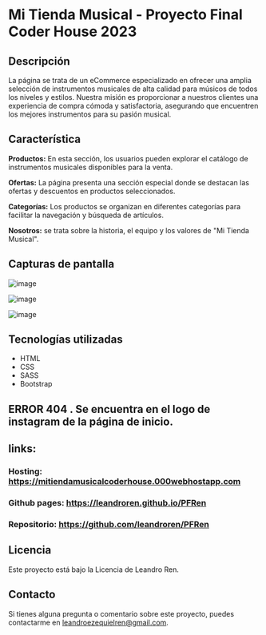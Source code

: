 # Mi Tienda Musical - Proyecto Final Coder House 2023

## Descripción

La página se trata de un eCommerce especializado en ofrecer una amplia selección de instrumentos musicales de alta calidad para músicos de todos los niveles y estilos. Nuestra misión es proporcionar a nuestros clientes una experiencia de compra cómoda y satisfactoria, asegurando que encuentren los mejores instrumentos para su pasión musical.

## Característica

**Productos:** En esta sección, los usuarios pueden explorar el catálogo de instrumentos musicales disponibles para la venta. 

**Ofertas:** La página presenta una sección especial donde se destacan las ofertas y descuentos en productos seleccionados.

**Categorías:** Los productos se organizan en diferentes categorías para facilitar la navegación y búsqueda de artículos.

**Nosotros:** se trata sobre la historia, el equipo y los valores de "Mi Tienda Musical".


## Capturas de pantalla
![image](https://github.com/leandroren/PFRen/assets/103762408/4e5cf153-04a0-4a8d-aadf-c2e27616e2ec)

![image](https://leandroren.github.io/Mitiendamusical/)

![image](https://github.com/leandroren/PFRen/assets/103762408/5d678dd9-8db0-4a58-a95b-a307d9e1eab1)



## Tecnologías utilizadas
- HTML
- CSS
- SASS
- Bootstrap

## ERROR 404 . Se encuentra en el logo de instagram  de la página de inicio. 

## links:

### Hosting: https://mitiendamusicalcoderhouse.000webhostapp.com

### Github pages: https://leandroren.github.io/PFRen

### Repositorio:  https://github.com/leandroren/PFRen

## Licencia
Este proyecto está bajo la Licencia de Leandro Ren.

## Contacto
Si tienes alguna pregunta o comentario sobre este proyecto, puedes contactarme en leandroezequielren@gmail.com.

